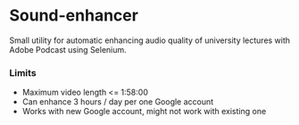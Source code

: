 # Sound-enhancer
Small utility for automatic enhancing audio quality of university lectures with Adobe Podcast using Selenium.

### Limits
- Maximum video length <= 1:58:00
- Can enhance 3 hours / day per one Google account
- Works with new Google account, might not work with existing one